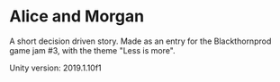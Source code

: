 # Alice and Morgan

A short decision driven story.
Made as an entry for the Blackthornprod game jam #3, with the theme "Less is more".

Unity version: 2019.1.10f1
